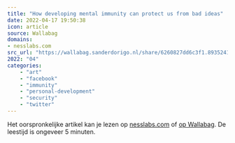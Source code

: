```yaml
---
title: "How developing mental immunity can protect us from bad ideas"
date: 2022-04-17 19:50:38
icon: article
source: Wallabag
domains:
- nesslabs.com
src_url: "https://wallabag.sanderdorigo.nl/share/6260827dd6c3f1.89352412"
2022: "04"
categories:
    - "art"
    - "facebook"
    - "immunity"
    - "personal-development"
    - "security"
    - "twitter"
---
```

Het oorspronkelijke artikel kan je lezen op [nesslabs.com](https://nesslabs.com/mental-immunity) of [op Wallabag](https://wallabag.sanderdorigo.nl/share/6260827dd6c3f1.89352412). De leestijd is ongeveer 5 minuten.